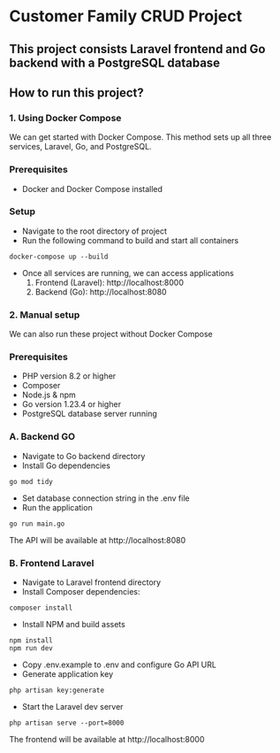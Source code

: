 # Customer Family CRUD Project

## This project consists Laravel frontend and Go backend with a PostgreSQL database

## How to run this project?

### 1. Using Docker Compose
We can get started with Docker Compose. This method sets up all three services, Laravel, Go, and PostgreSQL.

### Prerequisites
* Docker and Docker Compose installed

### Setup 
* Navigate to the root directory of project
* Run the following command to build and start all containers
```console
docker-compose up --build
```
* Once all services are running, we can access applications
    1. Frontend (Laravel): http://localhost:8000
    2. Backend (Go): http://localhost:8080

### 2. Manual setup
We can also run these project without Docker Compose

### Prerequisites
* PHP version 8.2 or higher
* Composer
* Node.js & npm
* Go version 1.23.4 or higher
* PostgreSQL database server running

### A. Backend GO
* Navigate to Go backend directory
* Install Go dependencies
```console
go mod tidy
```
* Set database connection string in the .env file
* Run the application
```console
go run main.go
```
The API will be available at http://localhost:8080

### B. Frontend Laravel
* Navigate to Laravel frontend directory
* Install Composer dependencies:
```console
composer install
```
* Install NPM and build assets
```console
npm install
npm run dev
```
* Copy .env.example to .env and configure Go API URL
* Generate application key
```console
php artisan key:generate
```
* Start the Laravel dev server
```console
php artisan serve --port=8000
```
The frontend will be available at http://localhost:8000